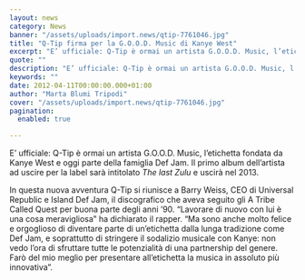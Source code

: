 ```yaml
---
layout: news
category: News
banner: "/assets/uploads/import.news/qtip-7761046.jpg"
title: "Q-Tip firma per la G.O.O.D. Music di Kanye West"
excerpt: "E’ ufficiale: Q-Tip è ormai un artista G.O.O.D. Music, l’etichetta fondata da Kanye West e oggi parte della famiglia Def Jam. Il primo album dell’artista ad uscire per la label sarà intitolato The last Zulu e uscirà nel 2013. In questa nuova avventura Q-Tip si riunisce a Barry Weiss, CEO di Universal Republic e Island [&hellip"
quote: ""
description: "E’ ufficiale: Q-Tip è ormai un artista G.O.O.D. Music, l’etichetta fondata da Kanye West e oggi parte della famiglia Def Jam. Il primo album dell’artista ad uscire per la label sarà intitolato The last Zulu e uscirà nel 2013. In questa nuova avventura Q-Tip si riunisce a Barry Weiss, CEO di Universal Republic e Island [&hellip"
keywords: ""
date: 2012-04-11T00:00:00.000+01:00
author: "Marta Blumi Tripodi"
cover: "/assets/uploads/import.news/qtip-7761046.jpg"
pagination:
  enabled: true

---
```


E’ ufficiale: Q-Tip è ormai un artista G.O.O.D. Music, l’etichetta fondata da Kanye West e oggi parte della famiglia Def Jam. Il primo album dell’artista ad uscire per la label sarà intitolato _The last Zulu_ e uscirà nel 2013.

In questa nuova avventura Q-Tip si riunisce a Barry Weiss, CEO di Universal Republic e Island Def Jam, il discografico che aveva seguito gli A Tribe Called Quest per buona parte degli anni ’90\. “Lavorare di nuovo con lui è una cosa meravigliosa” ha dichiarato il rapper. “Ma sono anche molto felice e orgoglioso di diventare parte di un’etichetta dalla lunga tradizione come Def Jam, e soprattutto di stringere il sodalizio musicale con Kanye: non vedo l’ora di sfruttare tutte le potenzialità di una partnership del genere. Farò del mio meglio per presentare all’etichetta la musica in assoluto più innovativa”.